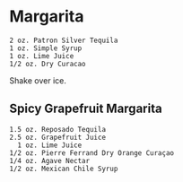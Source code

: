 # Margarita
    2 oz. Patron Silver Tequila
    1 oz. Simple Syrup
    1 oz. Lime Juice
    1/2 oz. Dry Curacao
  
  Shake over ice.

## Spicy Grapefruit Margarita
    1.5 oz. Reposado Tequila
    2.5 oz. Grapefruit Juice
      1 oz. Lime Juice
    1/2 oz. Pierre Ferrand Dry Orange Curaçao
    1/4 oz. Agave Nectar
    1/2 oz. Mexican Chile Syrup
